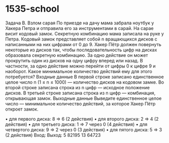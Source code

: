 # 1535-school


Задача В. Взлом сарая
По приезде на дачу мама забрала ноутбук у Хакера Петра и отправила его за инструментами
в сарай. На сарае висит кодовый замок. Секретную комбинацию мама записала на руке у
Петра.
Кодовый замок представляет собой n вращающихся дисков с написанными на них цифрами
от 0 до 9.
Хакер Пётр должен повернуть некоторые из дисков так, чтобы последовательность цифр на
дисках образовала секретную комбинацию. За одно действие он может прокрутить один из
дисков на одну цифру вперед или назад. В частности, за одно действие можно перейти от
цифры 0 к цифре 9 и наоборот.
Какое минимальное количество действий ему для этого потребуется?
Входные данные
В первой строке записано единственное целое число n (1 ≤ n ≤ 1000) — количество дисков
на кодовом замке.
Во второй строке записана строка из n цифр — исходное положение дисков.
В третьей строке записана строка из n цифр — комбинация, открывающая замок.
Выходные данные
Выведите единственное целое число — минимальное количество действий, за которое
Хакер Пётр откроет замок.

• для первого диска: 8 => 6 (2 действия)
• для второго диска: 2 => 4 (2 действия)
• для третьего диска: 1 => 7 через 0 (4 действия)
• для четвертого диска: 9 => 2 через 0 (3 действия)
• для пятого диска: 5 => 3 (2 действия)
Вход:   Выход:
5
82195   13
64723
